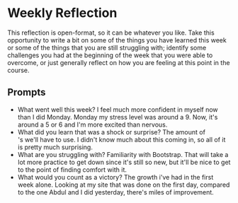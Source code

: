 # Weekly Reflection
This reflection is open-format, so it can be whatever you like. Take this opportunity to write a bit on some of the things you have learned this week or some of the things that you are still struggling with; identify some challenges you had at the beginning of the week that you were able to overcome, or just generally reflect on how you are feeling at this point in the course.

## Prompts
- What went well this week? I feel much more confident in myself now than I did Monday. Monday my stress level was around a 9. Now, it's around a 5 or 6 and I'm more excited than nervous. 
- What did you learn that was a shock or surprise? The amount of <div>'s we'll have to use. I didn't know much about this coming in, so all of it is pretty much surprising. 
- What are you struggling with? Familiarity with Bootstrap. That will take a lot more practice to get down since it's still so new, but it'll be nice to get to the point of finding comfort with it. 
- What would you count as a victory? The growth i've had in the first week alone. Looking at my site that was done on the first day, compared to the one Abdul and I did yesterday, there's miles of improvement.
